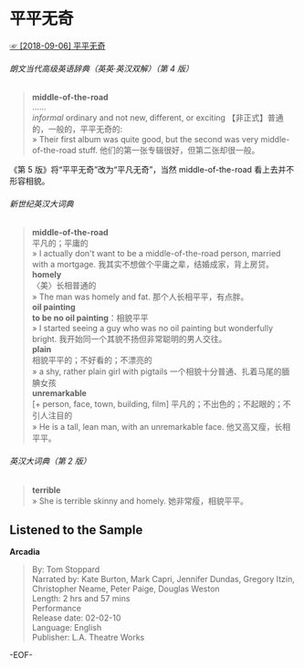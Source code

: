 # 平平无奇  
[☞ [2018-09-06] 平平无奇 ](https://mp.weixin.qq.com/s/yGmT01ZGZfUopr0VIXPh7Q)    
  
###### 朗文当代高级英语辞典（英英·英汉双解）（第 4 版）  
>**middle-of-the-road**  
……  
*informal* ordinary and not new, different, or exciting 【非正式】普通的，一般的，平平无奇的:  
» Their first album was quite good, but the second was very middle-of-the-road stuff. 他们的第一张专辑很好，但第二张却很一般。  
  
《第 5 版》将“平平无奇”改为“平凡无奇”，当然 middle-of-the-road 看上去并不形容相貌。  
  
###### 新世纪英汉大词典  
>**middle-of-the-road**  
平凡的；平庸的  
» I actually don't want to be a middle-of-the-road person, married with a mortgage. 我其实不想做个平庸之辈，结婚成家，背上房贷。  
**homely**  
〈美〉长相普通的  
» The man was homely and fat. 那个人长相平平，有点胖。  
**oil painting**  
**to be no oil painting**：相貌平平  
» I started seeing a guy who was no oil painting but wonderfully bright. 我开始同一个其貌不扬但非常聪明的男人交往。  
**plain**  
相貌平平的；不好看的；不漂亮的  
» a shy, rather plain girl with pigtails 一个相貌十分普通、扎着马尾的腼腆女孩  
**unremarkable**  
[+ person, face, town, building, film] 平凡的；不出色的；不起眼的；不引人注目的  
» He is a tall, lean man, with an unremarkable face. 他又高又瘦，长相平平。  
  
###### 英汉大词典（第 2 版）  
>**terrible**  
» She is terrible skinny and homely. 她非常瘦，相貌平平。  
  
## Listened to the Sample  
**Arcadia**  
>By: Tom Stoppard  
Narrated by: Kate Burton, Mark Capri, Jennifer Dundas, Gregory Itzin, Christopher Neame, Peter Paige, Douglas Weston  
Length: 2 hrs and 57 mins  
Performance  
Release date: 02-02-10  
Language: English  
Publisher: L.A. Theatre Works  
  
-EOF-  
